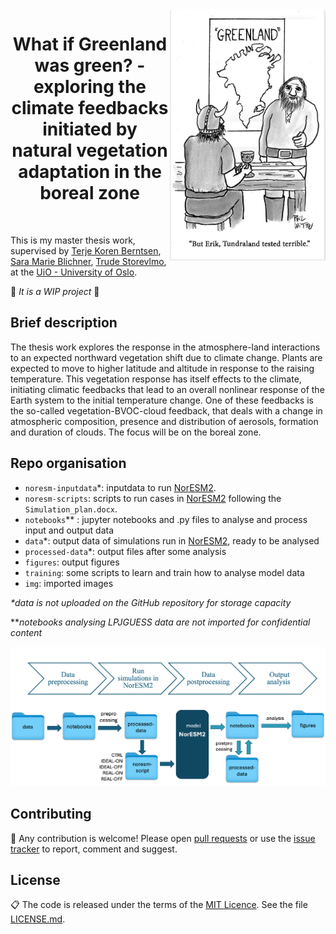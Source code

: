  <img align="right" width="250" src="./img/pic_for_readme2.png">
 <h1 align="center">  What if Greenland was green? - exploring the climate feedbacks initiated by natural vegetation adaptation in the boreal zone </h1> <br>
 
This is my master thesis work, supervised by [Terje Koren Berntsen](https://www.mn.uio.no/geo/english/people/aca/metos/terjebe/), [Sara Marie Blichner](https://github.com/sarambl), [Trude Storevlmo](https://www.mn.uio.no/geo/english/people/aca/metos/truds/index.html), at the [UiO - University of Oslo](https://www.uio.no/english/).

🚧 *It is a WIP project* 🚧

## Brief description
The thesis work explores the response in the atmosphere-land interactions to an expected northward vegetation shift due to climate change. Plants are expected to move to higher latitude and altitude in response to the raising temperature. This vegetation response has itself effects to the climate, initiating climatic feedbacks that lead to an overall nonlinear response of the Earth system to the initial temperature change. One of these feedbacks is the so-called vegetation-BVOC-cloud feedback, that deals with a change in atmospheric composition, presence and distribution of aerosols, formation and duration of clouds. The focus will be on the boreal zone.

## Repo organisation
- `noresm-inputdata`*: inputdata to run [NorESM2](https://github.com/NorESMhub/NorESM).
- `noresm-scripts`: scripts to run cases in [NorESM2](https://github.com/NorESMhub/NorESM) following the `Simulation_plan.docx`.
- `notebooks`** : jupyter notebooks and .py files to analyse and process input and output data
- `data`*: output data of simulations run in [NorESM2](https://github.com/NorESMhub/NorESM), ready to be analysed
- `processed-data`*: output files after some analysis
- `figures`: output figures
- `training`: some scripts to learn and train how to analyse model data
- `img`: imported images

 *\*data is not uploaded on the GitHub repository for storage capacity*
 
 *\**notebooks analysing LPJGUESS data are not imported for confidential content*
<p align="center">
 <img align="centre" width="600" src="./img/github_workflow.png">
</p>

## Contributing

🚧 Any contribution is welcome! Please open [pull requests](https://github.com/adelezaini/master-thesis/pulls) or use the [issue tracker](https://github.com/adelezaini/master-thesis/issues) to report, comment and suggest.


## License

📋 The code is released under the terms of the [MIT Licence](https://opensource.org/licenses/MIT). See the file [LICENSE.md](https://github.com/adelezaini/master-thesis/blob/master/LICENSE).
